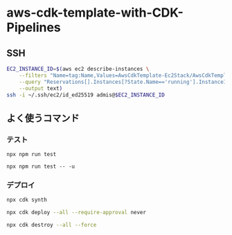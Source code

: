 # aws-cdk-template-with-CDK-Pipelines


## SSH
```bash
EC2_INSTANCE_ID=$(aws ec2 describe-instances \
    --filters "Name=tag:Name,Values=AwsCdkTemplate-Ec2Stack/AwsCdkTemplate-Ec2Stack-general_purpose_ec2" \
    --query "Reservations[].Instances[?State.Name=='running'].InstanceId[]" \
    --output text)
ssh -i ~/.ssh/ec2/id_ed25519 admis@$EC2_INSTANCE_ID
```

## よく使うコマンド

### テスト
```
npx npm run test
```
```
npx npm run test -- -u
```

### デプロイ
```bash
npx cdk synth
```
```bash
npx cdk deploy --all --require-approval never
```
```bash
npx cdk destroy --all --force
```